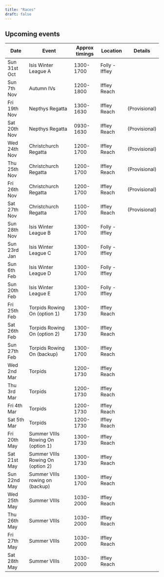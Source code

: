 ```yaml
---
title: "Races"
draft: false
---
```


## Upcoming events

| Date | Event | Approx timings | Location | Details |
| - | - | - | - | - | 
| Sun 31st Oct | Isis Winter League A  | 1300-1700 | Folly - Iffley |  |
| Sun 7th Nov | Autumn IVs  | 1200-1800 | Iffley Reach |  |
| Fri 19th Nov | Nepthys Regatta  | 1300-1630 | Iffley Reach | (Provisional) |
| Sat 20th Nov | Nepthys Regatta  | 0930-1630 | Iffley Reach | (Provisional) |
| Wed 24th Nov | Christchurch Regatta  | 1200-1700 | Iffley Reach | (Provisional) |
| Thu 25th Nov | Christchurch Regatta  | 1200-1700 | Iffley Reach | (Provisional) |
| Fri 26th Nov | Christchurch Regatta  | 1200-1700 | Iffley Reach | (Provisional) |
| Sat 27th Nov | Christchurch Regatta  | 1100-1700 | Iffley Reach | (Provisional) |
| Sun 28th Nov | Isis Winter League B  | 1300-1700 | Folly - Iffley |  |
| Sun 23rd Jan | Isis Winter League C  | 1300-1700 | Folly - Iffley |  |
| Sun 6th Feb | Isis Winter League D  | 1300-1700 | Folly - Iffley |  |
| Sun 20th Feb | Isis Winter League E  | 1300-1700 | Folly - Iffley |  |
| Fri 25th Feb | Torpids Rowing On (option 1)  | 1300-1730 | Iffley Reach |  |
| Sat 26th Feb | Torpids Rowing On (option 2) | 1300-1730 | Iffley Reach |  |
| Sun 27th Feb | Torpids Rowing On (backup)  | 1300-1700 | Iffley Reach |  |
| Wed 2nd Mar | Torpids | 1200-1730 | Iffley Reach |  |
| Thu 3rd Mar | Torpids | 1200-1730 | Iffley Reach |  |
| Fri 4th Mar | Torpids | 1200-1730 | Iffley Reach |  |
| Sat 5th Mar | Torpids | 1200-1730 | Iffley Reach |  |
| Fri 20th May | Summer VIIIs Rowing On (option 1)  | 1300-1730 | Iffley Reach |  |
| Sat 21st May | Summer VIIIs Rowing On (option 2) | 1300-1730 | Iffley Reach |  |
| Sun 22nd May | Summer VIIIs rowing on (backup)  | 1300-1700 | Iffley Reach |  |
| Wed 25th May | Summer VIIIs | 1030-2000 | Iffley Reach |  |
| Thu 26th May | Summer VIIIs | 1030-2000 | Iffley Reach |  |
| Fri 27th May | Summer VIIIs | 1030-2000 | Iffley Reach |  |
| Sat 28th May | Summer VIIIs | 1030-2000 | Iffley Reach |  |
